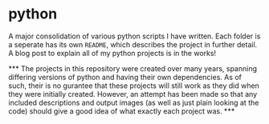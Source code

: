 # python
A major consolidation of various python scripts I have written. Each folder is a seperate has its own `README`, which describes the project in further detail. A blog post to explain all of my python projects is in the works!

*** The projects in this repository were created over many years, spanning differing versions of python and having their own dependencies. As of such, their is no gurantee that these projects will still work as they did when they were initially created. However, an attempt has been made so that any included descriptions and output images (as well as just plain looking at the code) should give a good idea of what exactly each project was. ***
